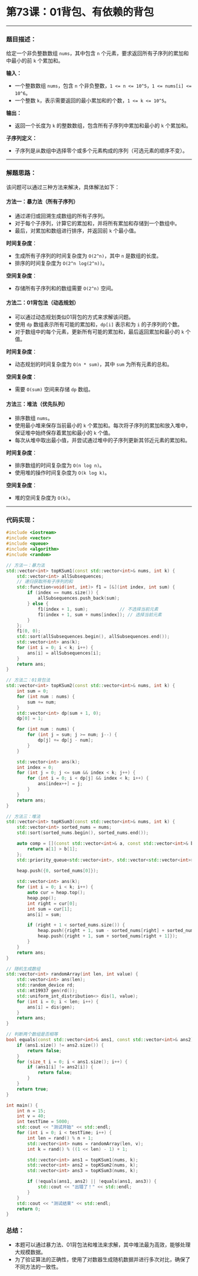 # 第73课：01背包、有依赖的背包

------

### **题目描述：**

给定一个非负整数数组 `nums`，其中包含 `n` 个元素，要求返回所有子序列的累加和中最小的前 `k` 个累加和。

**输入：**

- 一个整数数组 `nums`，包含 `n` 个非负整数，`1 <= n <= 10^5`，`1 <= nums[i] <= 10^6`。
- 一个整数 `k`，表示需要返回的最小累加和的个数，`1 <= k <= 10^5`。

**输出：**

- 返回一个长度为 `k` 的整数数组，包含所有子序列中累加和最小的 `k` 个累加和。

**子序列定义：**

- 子序列是从数组中选择零个或多个元素构成的序列（可选元素的顺序不变）。

------

### **解题思路：**

该问题可以通过三种方法来解决，具体解法如下：

#### **方法一：暴力法（所有子序列）**

- 通过递归或回溯生成数组的所有子序列。
- 对于每个子序列，计算它的累加和，并将所有累加和存储到一个数组中。
- 最后，对累加和数组进行排序，并返回前 `k` 个最小值。

**时间复杂度**：

- 生成所有子序列的时间复杂度为 `O(2^n)`，其中 `n` 是数组的长度。
- 排序的时间复杂度为 `O(2^n log(2^n))`。

**空间复杂度**：

- 存储所有子序列和的数组需要 `O(2^n)` 空间。

#### **方法二：01背包法（动态规划）**

- 可以通过动态规划类似01背包的方式来求解该问题。
- 使用 `dp` 数组表示所有可能的累加和，`dp[i]` 表示和为 `i` 的子序列的个数。
- 对于数组中的每个元素，更新所有可能的累加和，最后返回累加和最小的 `k` 个值。

**时间复杂度**：

- 动态规划的时间复杂度为 `O(n * sum)`，其中 `sum` 为所有元素的总和。

**空间复杂度**：

- 需要 `O(sum)` 空间来存储 `dp` 数组。

#### **方法三：堆法（优先队列）**

- 排序数组 `nums`。
- 使用最小堆来保存当前最小的 `k` 个累加和。每次将子序列的累加和放入堆中，保证堆中始终保存着累加和最小的 `k` 个值。
- 每次从堆中取出最小值，并尝试通过堆中的子序列更新其邻近元素的累加和。

**时间复杂度**：

- 排序数组的时间复杂度为 `O(n log n)`。
- 使用堆的操作时间复杂度为 `O(k log k)`。

**空间复杂度**：

- 堆的空间复杂度为 `O(k)`。

------

### **代码实现：**

```cpp
#include <iostream>
#include <vector>
#include <queue>
#include <algorithm>
#include <random>

// 方法一：暴力法
std::vector<int> topKSum1(const std::vector<int>& nums, int k) {
    std::vector<int> allSubsequences;
    // 递归获取所有子序列的和
    std::function<void(int, int)> f1 = [&](int index, int sum) {
        if (index == nums.size()) {
            allSubsequences.push_back(sum);
        } else {
            f1(index + 1, sum);            // 不选择当前元素
            f1(index + 1, sum + nums[index]); // 选择当前元素
        }
    };
    f1(0, 0);
    std::sort(allSubsequences.begin(), allSubsequences.end());
    std::vector<int> ans(k);
    for (int i = 0; i < k; i++) {
        ans[i] = allSubsequences[i];
    }
    return ans;
}

// 方法二：01背包法
std::vector<int> topKSum2(const std::vector<int>& nums, int k) {
    int sum = 0;
    for (int num : nums) {
        sum += num;
    }
    std::vector<int> dp(sum + 1, 0);
    dp[0] = 1;

    for (int num : nums) {
        for (int j = sum; j >= num; j--) {
            dp[j] += dp[j - num];
        }
    }

    std::vector<int> ans(k);
    int index = 0;
    for (int j = 0; j <= sum && index < k; j++) {
        for (int i = 0; i < dp[j] && index < k; i++) {
            ans[index++] = j;
        }
    }
    return ans;
}

// 方法三：堆法
std::vector<int> topKSum3(const std::vector<int>& nums, int k) {
    std::vector<int> sorted_nums = nums;
    std::sort(sorted_nums.begin(), sorted_nums.end());

    auto comp = [](const std::vector<int>& a, const std::vector<int>& b) {
        return a[1] > b[1];
    };
    std::priority_queue<std::vector<int>, std::vector<std::vector<int>> , decltype(comp)> heap(comp);
    
    heap.push({0, sorted_nums[0]});

    std::vector<int> ans(k);
    for (int i = 0; i < k; i++) {
        auto cur = heap.top();
        heap.pop();
        int right = cur[0];
        int sum = cur[1];
        ans[i] = sum;

        if (right + 1 < sorted_nums.size()) {
            heap.push({right + 1, sum - sorted_nums[right] + sorted_nums[right + 1]});
            heap.push({right + 1, sum + sorted_nums[right + 1]});
        }
    }
    return ans;
}

// 随机生成数组
std::vector<int> randomArray(int len, int value) {
    std::vector<int> ans(len);
    std::random_device rd;
    std::mt19937 gen(rd());
    std::uniform_int_distribution<> dis(1, value);
    for (int i = 0; i < len; i++) {
        ans[i] = dis(gen);
    }
    return ans;
}

// 判断两个数组是否相等
bool equals(const std::vector<int>& ans1, const std::vector<int>& ans2) {
    if (ans1.size() != ans2.size()) {
        return false;
    }
    for (size_t i = 0; i < ans1.size(); i++) {
        if (ans1[i] != ans2[i]) {
            return false;
        }
    }
    return true;
}

int main() {
    int n = 15;
    int v = 40;
    int testTime = 5000;
    std::cout << "测试开始" << std::endl;
    for (int i = 0; i < testTime; i++) {
        int len = rand() % n + 1;
        std::vector<int> nums = randomArray(len, v);
        int k = rand() % ((1 << len) - 1) + 1;

        std::vector<int> ans1 = topKSum1(nums, k);
        std::vector<int> ans2 = topKSum2(nums, k);
        std::vector<int> ans3 = topKSum3(nums, k);

        if (!equals(ans1, ans2) || !equals(ans1, ans3)) {
            std::cout << "出错了！" << std::endl;
        }
    }
    std::cout << "测试结束" << std::endl;
    return 0;
}
```

### **总结：**

- 本题可以通过暴力法、01背包法和堆法来求解，其中堆法最为高效，能够处理大规模数据。
- 为了验证算法的正确性，使用了对数器生成随机数据并进行多次对比，确保了不同方法的一致性。